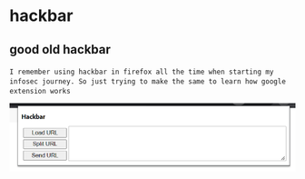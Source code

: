 # hackbar
## good old hackbar 

`I remember using hackbar in firefox all the time when starting my infosec journey. So just trying to make the same to learn how google extension works`

![hackbar](images/hackbar.png)
